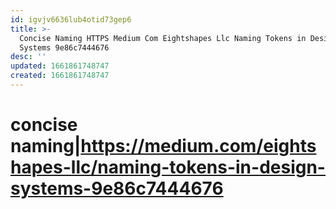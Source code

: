 ```yaml
---
id: igvjv6636lub4otid73gep6
title: >-
  Concise Naming HTTPS Medium Com Eightshapes Llc Naming Tokens in Design
  Systems 9e86c7444676
desc: ''
updated: 1661861748747
created: 1661861748747
---
```


# concise naming|https://medium.com/eightshapes-llc/naming-tokens-in-design-systems-9e86c7444676

